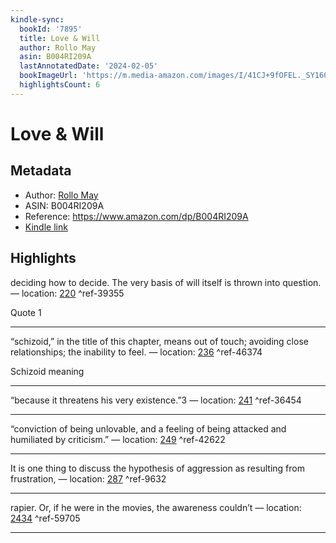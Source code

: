 ```yaml
---
kindle-sync:
  bookId: '7895'
  title: Love & Will
  author: Rollo May
  asin: B004RI209A
  lastAnnotatedDate: '2024-02-05'
  bookImageUrl: 'https://m.media-amazon.com/images/I/41CJ+9fOFEL._SY160.jpg'
  highlightsCount: 6
---
```

# Love & Will
## Metadata
* Author: [Rollo May](https://www.amazon.comundefined)
* ASIN: B004RI209A
* Reference: https://www.amazon.com/dp/B004RI209A
* [Kindle link](kindle://book?action=open&asin=B004RI209A)

## Highlights
deciding how to decide. The very basis of will itself is thrown into question. — location: [220](kindle://book?action=open&asin=B004RI209A&location=220) ^ref-39355

Quote 1

---
“schizoid,” in the title of this chapter, means out of touch; avoiding close relationships; the inability to feel. — location: [236](kindle://book?action=open&asin=B004RI209A&location=236) ^ref-46374

Schizoid meaning 

---
“because it threatens his very existence.”3 — location: [241](kindle://book?action=open&asin=B004RI209A&location=241) ^ref-36454

---
“conviction of being unlovable, and a feeling of being attacked and humiliated by criticism.” — location: [249](kindle://book?action=open&asin=B004RI209A&location=249) ^ref-42622

---
It is one thing to discuss the hypothesis of aggression as resulting from frustration, — location: [287](kindle://book?action=open&asin=B004RI209A&location=287) ^ref-9632

---
rapier. Or, if he were in the movies, the awareness couldn’t — location: [2434](kindle://book?action=open&asin=B004RI209A&location=2434) ^ref-59705

---
